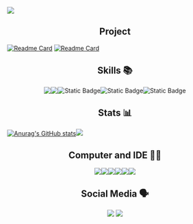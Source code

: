 <a href="https://magcloud.fr"><img src="https://github.com/MAG3845/mag3845/blob/main/header.png"></a>

<h2 align='center'>Project</h2> 

[![Readme Card](https://github-readme-stats.vercel.app/api/pin/?username=mag3845&repo=statusbot)](https://github.com/mag3845/statusbot)
[![Readme Card](https://github-readme-stats.vercel.app/api/pin/?username=mag3845&repo=website-main)](https://github.com/mag3845/website-main)

<h2 align='center'>Skills 📚</h2>

<div align='center'><img align='center' src='https://img.shields.io/badge/Node.js-339933?style=for-the-badge&logo=nodedotjs&logoColor=white'><img align='center' src='https://img.shields.io/badge/Python-FFD43B?style=for-the-badge&logo=python&logoColor=blue'><img align='center' alt="Static Badge" src="https://img.shields.io/badge/Java-JAVA?style=for-the-badge&logo=oracle&color=red"><img align="center"alt="Static Badge" src="https://img.shields.io/badge/Bash-black?style=for-the-badge&logo=gnubash&logoColor=green"><img align="center" alt="Static Badge" src="https://img.shields.io/badge/docker-blue?style=for-the-badge&logo=docker&logoColor=black">
</div>

<h2 align='center'>Stats 📊</h2>

[![Anurag's GitHub stats](https://github-readme-stats.vercel.app/api?username=mag3845&langs_count=5)](https://github.com/mag3845)<img src='https://github-readme-stats.vercel.app/api/top-langs/?username=mag3845&langs_count=5'>


<h2 align='center'>Computer and IDE 👨‍💻</h2>

<div align="center"><img src='https://img.shields.io/badge/hp%20laptop-007DB8?style=for-the-badge&logo=hp&logoColor=white'><img src='https://img.shields.io/badge/Intel%20Pentium_12th-0071C5?style=for-the-badge&logo=intel&logoColor=white'><img src='https://img.shields.io/badge/windows%20terminal-4D4D4D?style=for-the-badge&logo=windows%20terminal&logoColor=white'><img src="https://img.shields.io/badge/windows%2010-blue?style=for-the-badge&logo=windows&logoColor=white"><img src='https://img.shields.io/badge/VSCode-0078D4?style=for-the-badge&logo=visual%20studio%20code&logoColor=white'><img src="https://img.shields.io/badge/OneDrive-white?style=for-the-badge&logo=Microsoft%20OneDrive&logoColor=0078D4"></div>

<h2 align='center'>Social Media 🗣️</h2>

<div align='center'><a href='https://twitter.com/mag_3945'><img src='https://img.shields.io/badge/Twitter-1DA1F2?style=for-the-badge&logo=twitter&logoColor=white'></a>
<a href='https://github.com/mag3845'><img src='https://img.shields.io/badge/GitHub-100000?style=for-the-badge&logo=github&logoColor=white'></a></div>
